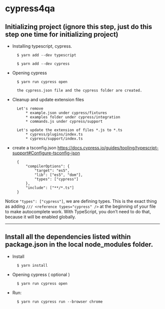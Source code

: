 # cypress4qa

## Initializing project (ignore this step, just do this step one time for initializing project)

* Installing typescript, cypress.

        $ yarn add --dev typescript

        $ yarn add --dev cypress

* Opening cypress

        $ yarn run cypress open

        the cypress.json file and the cypress folder are created.

* Cleanup and update extension files

        Let's remove
            * example.json under cypress/fixtures
            * examples folder under cypress/integration
            * commands.js under cypress/support

        Let's update the extension of files *.js to *.ts
            * cypress/plugins/index.ts
            * cypress/support/index.ts

* create a tsconfig.json https://docs.cypress.io/guides/tooling/typescript-support#Configure-tsconfig-json

        {
            "compilerOptions": {
                "target": "es5",
                "lib": ["es5", "dom"],
                "types": ["cypress"]
            },
            "include": ["**/*.ts"]
        }

Notice `"types": ["cypress"]`, we are defining types. This is the exact thing as adding `/// <reference types="cypress" />` at the beginning of your file to make autocomplete work. With TypeScript, you don’t need to do that, because it will be enabled globally.

---
## Install all the dependencies listed within package.json in the local node_modules folder.

* Install

        $ yarn install

* Opening cypress ( optional )

        $ yarn run cypress open

* Run:

        $ yarn run cypress run --browser chrome
